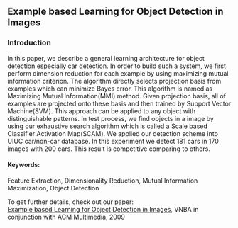 ## Example based Learning for Object Detection in Images

### Introduction
In this paper, we describe a general learning architecture for object detection especially car detection. In order to build such a system, we first perform dimension reduction
for each example by using maximizing mutual information criterion. The algorithm directly selects projection basis from examples which can minimize Bayes error. This algorithm is named as Maximizing Mutual Information(MMI) method. Given projection basis, all of examples are projected onto these basis and then trained by Support Vector Machine(SVM). This approach can be applied to any object with distinguishable patterns. In test process, we find objects in a image by using our exhaustive search algorithm which is called a Scale based Classifier Activation Map(SCAM). We applied our detection scheme into UIUC car/non-car database. In this experiment we detect 181 cars in 170 images with 200 cars. This result is competitive
comparing to others.


#### Keywords:
Feature Extraction, Dimensionality Reduction, Mutual Information Maximization, Object Detection

To get further details, check out our paper: <br>
<a href="https://raw.githubusercontent.com/taey16/taey16.github.io/main/assets/papers/2008_example_based_learning_for_object_detection.pdf">Example based Learning for Object Detection in Images</a>, VNBA in conjunction with ACM Multimedia, 2009
